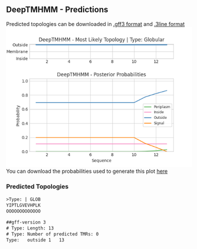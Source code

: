 ## DeepTMHMM - Predictions
Predicted topologies can be downloaded in [.gff3 format](TMRs.gff3) and [.3line format](predicted_topologies.3line)
![picture](plot.png)
You can download the probabilities used to generate this plot [here](Type:_probs.csv)
### Predicted Topologies
```
>Type: | GLOB
YIPTLGVEVHPLK
OOOOOOOOOOOOO

```


```
##gff-version 3
# Type: Length: 13
# Type: Number of predicted TMRs: 0
Type:	outside	1	13				

```
